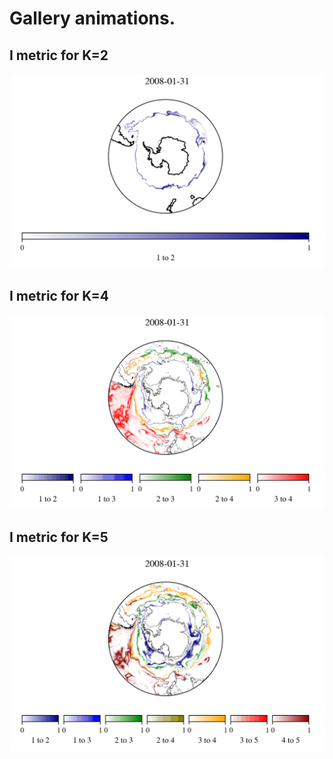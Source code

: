 # Gallery animations.

## I metric for K=2

![I metric for K=2](gifs/boundaries-k2.gif)

## I metric for K=4

![I metric for K=4](gifs/boundaries-k4.gif)

## I metric for K=5

![I metric for K=5](gifs/boundaries-k5.gif)
